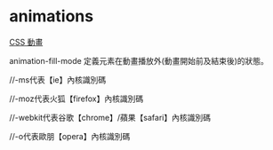 # animations

[CSS 動畫](https://developer.mozilla.org/zh-TW/docs/Web/CSS/CSS_Animations/Using_CSS_animations)


animation-fill-mode 定義元素在動畫播放外(動畫開始前及結束後)的狀態。

//-ms代表【ie】內核識別碼

//-moz代表火狐【firefox】內核識別碼

//-webkit代表谷歌【chrome】/蘋果【safari】內核識別碼

//-o代表歐朋【opera】內核識別碼